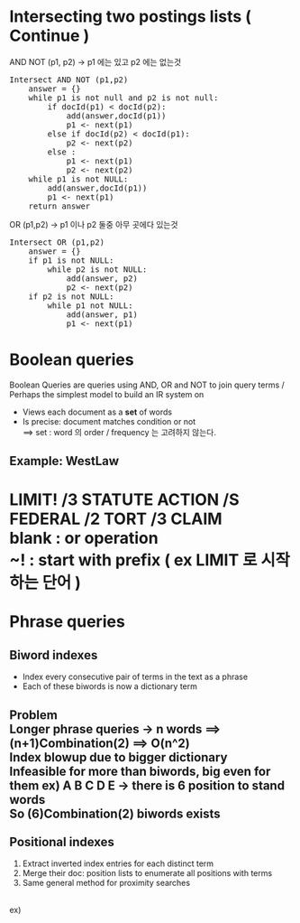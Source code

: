 Intersecting two postings lists ( Continue )
============

AND NOT (p1, p2) -> p1 에는 있고 p2 에는 없는것
<pre>
Intersect AND NOT (p1,p2)
	answer = {}
	while p1 is not null and p2 is not null:
		if docId(p1) < docId(p2):
			add(answer,docId(p1))
			p1 <- next(p1)
		else if docId(p2) < docId(p1):
			p2 <- next(p2)
		else :
			p1 <- next(p1)
			p2 <- next(p2)
	while p1 is not NULL:
		add(answer,docId(p1))
		p1 <- next(p1)
	return answer
</pre>

OR (p1,p2) -> p1 이나 p2 둘중 아무 곳에다 있는것
<pre>
Intersect OR (p1,p2)
	answer = {}
	if p1 is not NULL:
	    while p2 is not NULL:
	    	add(answer, p2)
	    	p2 <- next(p2)
	if p2 is not NULL:
	    while p1 not NULL:      
	        add(answer, p1)
	        p1 <- next(p1)
</pre>
Boolean queries
============
Boolean Queries are queries using AND, OR and NOT to join query terms / Perhaps the simplest model to build an IR system on<br>
- Views each document as a **set** of words<br>
- Is precise: document matches condition or not<br>
==> set : word 의 order / frequency 는 고려하지 않는다.

Example: WestLaw
------------
LIMIT! /3 STATUTE ACTION /S FEDERAL /2 TORT /3 CLAIM<br>
blank : or operation<br>
~! : start with prefix ( ex LIMIT 로 시작하는 단어 )<br>
<br>
Phrase queries
============
Biword indexes
------------
- Index every consecutive pair of terms in the text as a phrase<br>
- Each of these biwords is now a dictionary term<br>

Problem<br>
Longer phrase queries -> n words ==> (n+1)Combination(2) ==> O(n^2)<br>
Index blowup due to bigger dictionary<br>
Infeasible for more than biwords, big even for them
ex)
A B C D E -> there is 6 position to stand words<br>
So (6)Combination(2) biwords exists<br>
<br>
Positional indexes
------------
1. Extract inverted index entries for each distinct term
2. Merge their doc: position lists to enumerate all positions with terms
3. Same general method for proximity searches
<br>
ex)




